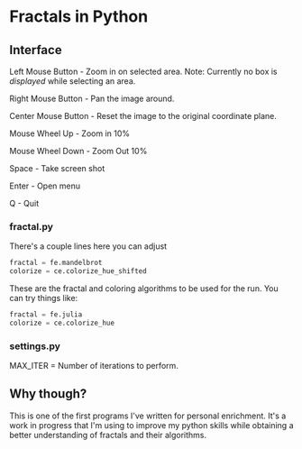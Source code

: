 # Fractals in Python

## Interface

Left Mouse Button -  Zoom in on selected area.
   Note: Currently no box is _displayed_ while selecting an area.

Right Mouse Button - Pan the image around.

Center Mouse Button - Reset the image to the original coordinate plane.

Mouse Wheel Up - Zoom in 10%

Mouse Wheel Down - Zoom Out 10%

Space - Take screen shot

Enter - Open menu

Q - Quit

### fractal.py

There's a couple lines here you can adjust

```Python
fractal = fe.mandelbrot
colorize = ce.colorize_hue_shifted
```

These are the fractal and coloring algorithms to be used for the run.  You can
try things like:

```Python
fractal = fe.julia
colorize = ce.colorize_hue
```


### settings.py

MAX_ITER = Number of iterations to perform.


## Why though?

This is one of the first programs I've written for personal enrichment.  It's
a work in progress that I'm using to improve my python skills while obtaining
a better understanding of fractals and their algorithms.
